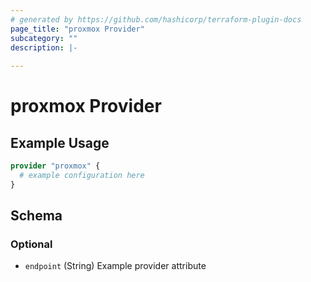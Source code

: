 ```yaml
---
# generated by https://github.com/hashicorp/terraform-plugin-docs
page_title: "proxmox Provider"
subcategory: ""
description: |-
  
---
```


# proxmox Provider



## Example Usage

```terraform
provider "proxmox" {
  # example configuration here
}
```

<!-- schema generated by tfplugindocs -->
## Schema

### Optional

- `endpoint` (String) Example provider attribute
